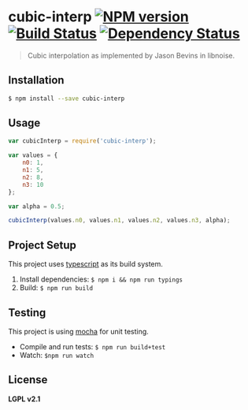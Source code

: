 # cubic-interp [![NPM version][npm-image]][npm-url] [![Build Status][travis-image]][travis-url] [![Dependency Status][daviddm-image]][daviddm-url]
> Cubic interpolation as implemented by Jason Bevins in libnoise.

## Installation

```sh
$ npm install --save cubic-interp
```

## Usage

```js
var cubicInterp = require('cubic-interp');

var values = {
    n0: 1,
    n1: 5,
    n2: 8,
    n3: 10
};

var alpha = 0.5;

cubicInterp(values.n0, values.n1, values.n2, values.n3, alpha);
```

## Project Setup

This project uses [typescript](https://github.com/Microsoft/TypeScript) as its build system.

1. Install dependencies: `$ npm i && npm run typings`
3. Build: `$ npm run build`

## Testing

This project is using [mocha](http://visionmedia.github.io/mocha/) for unit testing.

- Compile and run tests: `$ npm run build+test`
- Watch: `$npm run watch`

## License

**LGPL v2.1**

[npm-image]: https://badge.fury.io/js/cubic-interp.svg
[npm-url]: https://npmjs.org/package/cubic-interp
[travis-image]: https://travis-ci.org/dpmorrow/cubic-interp.svg?branch=master
[travis-url]: https://travis-ci.org/dpmorrow/cubic-interp
[daviddm-image]: https://david-dm.org/dpmorrow/cubic-interp.svg?theme=shields.io
[daviddm-url]: https://david-dm.org/dpmorrow/cubic-interp
